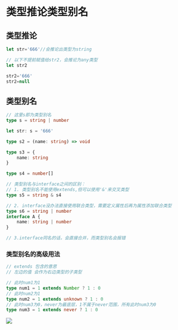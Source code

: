 # 类型推论类型别名

## 类型推论

```typescript
let str='666'//会推论出类型为string

// 以下不提前赋值给str2，会推论为any类型
let str2

str2='666'
str2=null
```



## 类型别名

```typescript
// 这里s即为类型别名
type s = string | number

let str: s = '666'

type s2 = (name: string) => void

type s3 = {
    name: string
}

type s4 = number[]

// 类型别名与interface之间的区别：
// 1. 类型别名不能使用extends,但可以使用'&'来交叉类型 
type s5 = string & s4

// 2. interface没办法直接使用联合类型，需要定义属性后再为属性添加联合类型
type s6 = string | number
interface A {
    name: string | number
}

// 3.interface同名的话，会直接合并，而类型别名会报错
```



### 类型别名的高级用法

```typescript
// extends 包含的意思
// 左边的值 会作为右边类型的子类型

// 此时num1为1
type num1 = 1 extends Number ? 1 : 0
// 此时num2为1
type num2 = 1 extends unknown ? 1 : 0
// 此时num3为0，never为最底层，1不属于never范围，所有此时num3为0
type num3 = 1 extends never ? 1 : 0
```



![](https://cdn.staticaly.com/gh/hr1201/img@main/imgs/202307261115149.png)



